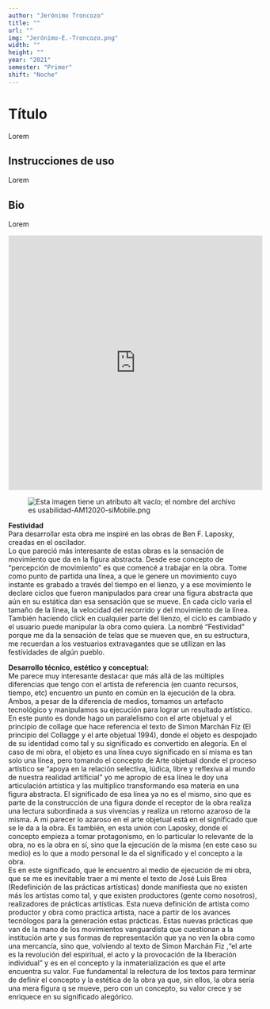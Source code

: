 ```yaml
---
author: "Jerónimo Troncozo"
title: ""
url: ""
img: "Jerónimo-E.-Troncozo.png"
width: ""
height: ""
year: "2021"
semester: "Primer"
shift: "Noche"
---
```


<p></p>

# Título

Lorem 

## Instrucciones de uso 

Lorem

## Bio

Lorem

<!-- wp:html -->
<p align="center"><iframe width="512" height="512" frameborder="0" scrolling="no" style="width:512px; margin:0 auto!important;border: 1px solid #F2F2F3; z-index: 100;" src="https://editor.p5js.org/jeronimotroncozo/embed/_RVlWi7-F"></iframe></p>
<!-- /wp:html -->

<!-- wp:image {"align":"center"} -->
<div class="wp-block-image"><figure class="aligncenter"><img src="https://am1-lacabanne.atamvirtual.com.ar/wp-content/uploads/2020/12/usabilidad-AM12020-siMobile.png" alt="Esta imagen tiene un atributo alt vacío; el nombre del archivo es usabilidad-AM12020-siMobile.png"/></figure></div>
<!-- /wp:image -->

<p><strong>Festividad</strong><br>Para desarrollar esta obra me inspiré en las obras de Ben F. Laposky, creadas en el oscilador.<br>Lo que pareció más interesante de estas obras es la sensación de movimiento que da en la figura abstracta. Desde ese concepto de “percepción de movimiento” es que comencé a trabajar en la obra. Tome como punto de partida una línea, a que le genere un movimiento cuyo instante es grabado a través del tiempo en el lienzo, y a ese movimiento le declare ciclos que fueron manipulados para crear una figura abstracta que aún en su estática dan esa sensación que se mueve. En cada ciclo varia el tamaño de la línea, la velocidad del recorrido y del movimiento de la línea. También haciendo click en cualquier parte del lienzo, el ciclo es cambiado y el usuario puede manipular la obra como quiera. La nombré “Festividad” porque me da la sensación de telas que se mueven que, en su estructura, me recuerdan a los vestuarios extravagantes que se utilizan en las festividades de algún pueblo.</p>
<p><strong>Desarrollo técnico, estético y conceptual:</strong><br>Me parece muy interesante destacar que más allá de las múltiples diferencias que tengo con el artista de referencia (en cuanto recursos, tiempo, etc) encuentro un punto en común en la ejecución de la obra. Ambos, a pesar de la diferencia de medios, tomamos un artefacto tecnológico y manipulamos su ejecución para lograr un resultado artístico. En este punto es donde hago un paralelismo con el arte objetual y el principio de collage que hace referencia el texto de Simon Marchán Fiz (El principio del Collagge y el arte objetual 1994), donde el objeto es despojado de su identidad como tal y su significado es convertido en alegoría. En el caso de mi obra, el objeto es una línea cuyo significado en sí misma es tan solo una línea, pero tomando el concepto de Arte objetual donde el proceso artístico se “apoya en la relación selectiva, lúdica, libre y reflexiva al mundo de nuestra realidad artificial” yo me apropio de esa línea le doy una articulación artística y las multiplico transformando esa materia en una figura abstracta. El significado de esa línea ya no es el mismo, sino que es parte de la construcción de una figura donde el receptor de la obra realiza una lectura subordinada a sus vivencias y realiza un retorno azaroso de la misma. A mi parecer lo azaroso en el arte objetual está en el significado que se le da a la obra. Es también, en esta unión con Laposky, donde el concepto empieza a tomar protagonismo, en lo particular lo relevante de la obra, no es la obra en sí, sino que la ejecución de la misma (en este caso su medio) es lo que a modo personal le da el significado y el concepto a la obra.<br>Es en este significado, que le encuentro al medio de ejecución de mi obra, que se me es inevitable traer a mi mente el texto de José Luis Brea (Redefinición de las prácticas artísticas) donde manifiesta que no existen más los artistas como tal, y que existen productores (gente como nosotros), realizadores de prácticas artísticas. Esta nueva definición de artista como productor y obra como practica artista, nace a partir de los avances tecnólogos para la generación estas prácticas. Estas nuevas prácticas que van de la mano de los movimientos vanguardista que cuestionan a la institución arte y sus formas de representación que ya no ven la obra como una mercancía, sino que, volviendo al texto de Simon Marchán Fiz ,“el arte es la revolución del espiritual, el acto y la provocación de la liberación individual” y es en el concepto y la inmaterialización es que el arte encuentra su valor. Fue fundamental la relectura de los textos para terminar de definir el concepto y la estética de la obra ya que, sin ellos, la obra sería una mera figura q se mueve, pero con un concepto, su valor crece y se enriquece en su significado alegórico.</p>